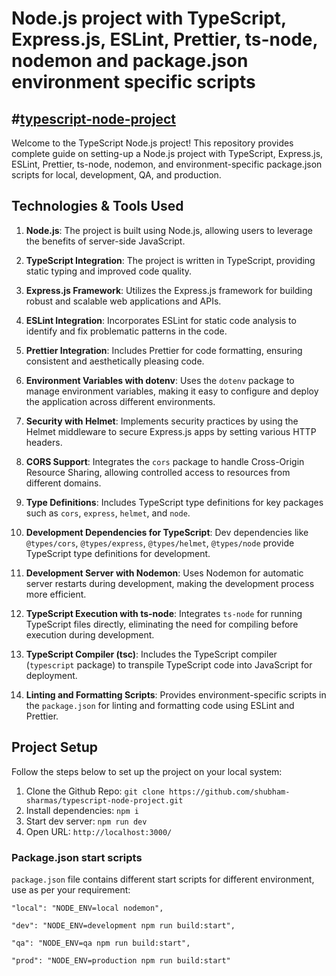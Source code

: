# Node.js project with TypeScript, Express.js, ESLint, Prettier, ts-node, nodemon and package.json environment specific scripts

## #[typescript-node-project](https://shubhamsharmas.hashnode.dev/a-guide-on-setting-up-a-nodejs-project-with-typescript-expressjs-eslint-prettier-ts-node-nodemon-and-packagejson-environment-specific-scripts "https://shubhamsharmas.hashnode.dev/a-guide-on-setting-up-a-nodejs-project-with-typescript-expressjs-eslint-prettier-ts-node-nodemon-and-packagejson-environment-specific-scripts")

Welcome to the TypeScript Node.js project! This repository provides complete guide on setting-up a Node.js project with TypeScript, Express.js, ESLint, Prettier, ts-node, nodemon, and environment-specific package.json scripts for local, development, QA, and production.

## Technologies & Tools Used

1. **Node.js**: The project is built using Node.js, allowing users to leverage the benefits of server-side JavaScript.

2. **TypeScript Integration**: The project is written in TypeScript, providing static typing and improved code quality.

3. **Express.js Framework**: Utilizes the Express.js framework for building robust and scalable web applications and APIs.

4. **ESLint Integration**: Incorporates ESLint for static code analysis to identify and fix problematic patterns in the code.

5. **Prettier Integration**: Includes Prettier for code formatting, ensuring consistent and aesthetically pleasing code.

6. **Environment Variables with dotenv**: Uses the `dotenv` package to manage environment variables, making it easy to configure and deploy the application across different environments.

7. **Security with Helmet**: Implements security practices by using the Helmet middleware to secure Express.js apps by setting various HTTP headers.

8. **CORS Support**: Integrates the `cors` package to handle Cross-Origin Resource Sharing, allowing controlled access to resources from different domains.

9. **Type Definitions**: Includes TypeScript type definitions for key packages such as `cors`, `express`, `helmet`, and `node`.

10. **Development Dependencies for TypeScript**: Dev dependencies like `@types/cors`, `@types/express`, `@types/helmet`, `@types/node` provide TypeScript type definitions for development.

11. **Development Server with Nodemon**: Uses Nodemon for automatic server restarts during development, making the development process more efficient.

12. **TypeScript Execution with ts-node**: Integrates `ts-node` for running TypeScript files directly, eliminating the need for compiling before execution during development.

13. **TypeScript Compiler (tsc)**: Includes the TypeScript compiler (`typescript` package) to transpile TypeScript code into JavaScript for deployment.

14. **Linting and Formatting Scripts**: Provides environment-specific scripts in the `package.json` for linting and formatting code using ESLint and Prettier.

## Project Setup

Follow the steps below to set up the project on your local system:

1. Clone the Github Repo: `git clone https://github.com/shubham-sharmas/typescript-node-project.git`
2. Install dependencies: `npm i`
3. Start dev server: `npm run dev`
4. Open URL: `http://localhost:3000/`

### Package.json start scripts

`package.json` file contains different start scripts for different environment, use as per your requirement:

```
"local": "NODE_ENV=local nodemon",
```

```
"dev": "NODE_ENV=development npm run build:start",
```

```
"qa": "NODE_ENV=qa npm run build:start",
```

```
"prod": "NODE_ENV=production npm run build:start"
```


